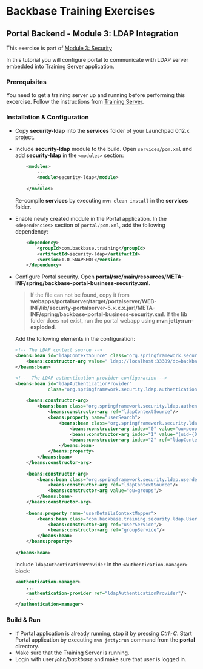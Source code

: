 # Backbase Training Exercises

## Portal Backend - Module 3: LDAP Integration

This exercise is part of [Module 3: Security](../../..)

In this tutorial you will configure portal to communicate with LDAP server embedded into Training Server application.

### Prerequisites

You need to get a training server up and running before performing this excercise.
Follow the instructions from [Training Server](https://github.com/Backbase/training-server).

### Installation & Configuration

- Copy **security-ldap** into the **services** folder of your Launchpad 0.12.x project.

- Include **security-ldap** module to the build.  Open `services/pom.xml` and add **security-ldap** in the `<modules>` section: 
	```xml
	    <modules>
	        ...	    
	        <module>security-ldap</module>
	        ...
	    </modules>
	```	
	Re-compile **services** by executing `mvn clean install` in the **services** folder.
	
- Enable newly created module in the Portal application. In the `<dependencies>` section of `portal/pom.xml`, add the following dependency:

	```xml
	    <dependency>
	        <groupId>com.backbase.training</groupId>
	        <artifactId>security-ldap</artifactId>
	        <version>1.0-SNAPSHOT</version>
	    </dependency>
	```

- Configure Portal security. Open **portal/src/main/resources/META-INF/spring/backbase-portal-business-security.xml**.

  > If the file can not be found, copy it from **webapps/portalserver/target/portalserver/WEB-INF/lib/security-portalserver-5.x.x.x.jar!/META-INF/spring/backbase-portal-business-security.xml**. If the **lib** folder does not exist, run the portal webapp using **mvn jetty:run-exploded**.

  Add the following elements in the configuration:
	```xml
	<!-- The LDAP context source -->
	<beans:bean id="ldapContextSource" class="org.springframework.security.ldap.DefaultSpringSecurityContextSource">
	    <beans:constructor-arg value=" ldap://localhost:33389/dc=backbase,dc=com "/>
	</beans:bean>

	<!--  The LDAP authentication provider configuration -->
	<beans:bean id="ldapAuthenticationProvider"
	            class="org.springframework.security.ldap.authentication.LdapAuthenticationProvider">
        
	    <beans:constructor-arg>
	        <beans:bean class="org.springframework.security.ldap.authentication.BindAuthenticator">
	            <beans:constructor-arg ref="ldapContextSource"/>
	            <beans:property name="userSearch">
	                <beans:bean class="org.springframework.security.ldap.search.FilterBasedLdapUserSearch">
	                    <beans:constructor-arg index="0" value="ou=people"/>
	                    <beans:constructor-arg index="1" value="(uid={0})"/>
	                    <beans:constructor-arg index="2" ref="ldapContextSource"/>
	                </beans:bean>
	            </beans:property>
	        </beans:bean>
	    </beans:constructor-arg>
        
	    <beans:constructor-arg>
	        <beans:bean class="org.springframework.security.ldap.userdetails.DefaultLdapAuthoritiesPopulator">
	            <beans:constructor-arg ref="ldapContextSource"/>
	            <beans:constructor-arg value="ou=groups"/>
	        </beans:bean>
	    </beans:constructor-arg>
        
	    <beans:property name="userDetailsContextMapper">
	        <beans:bean class="com.backbase.training.security.ldap.UserDetailsContextMapperImpl">
	            <beans:constructor-arg ref="userService"/>
	            <beans:constructor-arg ref="groupService"/>
	        </beans:bean>
	    </beans:property>
        
	</beans:bean>
	```
	
	Include `ldapAuthenticationProvider` in the `<authentication-manager>` block:
	
	```xml
	<authentication-manager>
	    ...
	    <authentication-provider ref="ldapAuthenticationProvider"/>
	    ...
	</authentication-manager>
	```

### Build & Run

- If Portal application is already running, stop it by pressing *Ctrl+C*. Start Portal application by executing `mvn jetty:run` command from the **portal** directory.
- Make sure that the Training Server is running.
- Login with user *john/backbase* and make sure that user is logged in.
